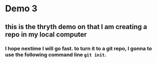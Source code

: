 # Demo 3
## this is the thryth demo on that I am creating a repo in my local computer
### I hope nextime I will go fast. to turn it to a git repo, I gonna to use the following command line `git init`.